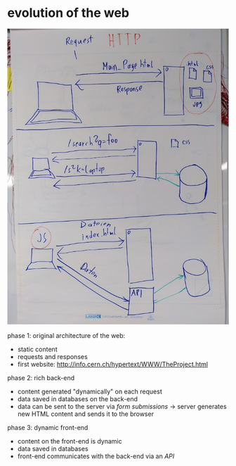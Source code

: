 # evolution of the web

<img src="topic-1-evolution-of-the-web.jpg" />

phase 1: original architecture of the web:

- static content
- requests and responses
- first website: http://info.cern.ch/hypertext/WWW/TheProject.html

phase 2: rich back-end

- content generated "dynamically" on each request
- data saved in databases on the back-end
- data can be sent to the server via _form submissions_ -> server generates new HTML content and sends it to the browser

phase 3: dynamic front-end

- content on the front-end is dynamic
- data saved in databases
- front-end communicates with the back-end via an _API_
